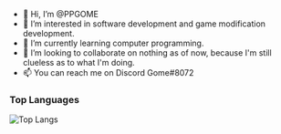 - 👋 Hi, I’m @PPGOME
- 👀 I’m interested in software development and game modification development.
- 🌱 I’m currently learning computer programming.
- 💞️ I’m looking to collaborate on nothing as of now, because I'm still clueless as to what I'm doing.
- 📫 You can reach me on Discord Gome#8072

### Top Languages
 ![Top Langs](https://github-readme-stats.vercel.app/api/top-langs/?username=PPGOME&layout=compact)

<!---
PPGOME/PPGOME is a ✨ special ✨ repository because its `README.md` (this file) appears on your GitHub profile.
You can click the Preview link to take a look at your changes.
--->
